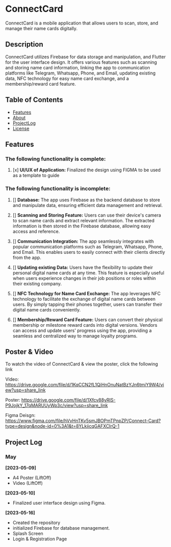 # ConnectCard

ConnectCard is a mobile application that allows users to scan, store, and manage their name cards digitally. 

## Description

ConnectCard utilizes Firebase for data storage and manipulation, and Flutter for the user interface design. It offers various features such as scanning and storing name card information, linking the app to communication platforms like Telegram, Whatsapp, Phone, and Email, updating existing data, NFC technology for easy name card exchange, and a membership/reward card feature.

## Table of Contents

- [Features](#features)
- [About](#Video+Poster)
- [ProjectLog](#projectlog)
- [License](#license)

## Features

### The following functionality is complete:

1. [x] **UI/UX of Application:** Finalized the design using FIGMA to be used as a template to guide

### The following functionality is incomplete:

1. [] **Database:** The app uses Firebase as the backend database to store and manipulate data, ensuring efficient data management and retrieval. 

2. [] **Scanning and Storing Feature:** Users can use their device's camera to scan name cards and extract relevant information. The extracted information is then stored in the Firebase database, allowing easy access and reference.

3. [] **Communication Integration:** The app seamlessly integrates with popular communication platforms such as Telegram, Whatsapp, Phone, and Email. This enables users to easily connect with their clients directly from the app.

4. [] **Updating existing Data:** Users have the flexibility to update their personal digital name cards at any time. This feature is especially useful when users experience changes in their job positions or roles within their existing company.

5. [] **NFC Technology for Name Card Exchange:** The app leverages NFC technology to facilitate the exchange of digital name cards between users. By simply tapping their phones together, users can transfer their digital name cards conveniently.

6. [] **Membership/Reward Card Feature:** Users can convert their physical membership or milestone reward cards into digital versions. Vendors can access and update users' progress using the app, providing a seamless and centralized way to manage loyalty programs.

## Poster & Video

To watch the video of ConnectCard & view the poster, click the following link

Video: https://drive.google.com/file/d/1KqCCN2fL1QiHnOnuNatBzYJn6tmiY9W4/view?usp=share_link

Poster: https://drive.google.com/file/d/1Xfcv88yRIS-P9JojkY_17qMARUUyWp3c/view?usp=share_link

Figma Deisgn: https://www.figma.com/file/hVvHnTKv5smJBOPmTPnpZP/Connect-Card?type=design&node-id=0%3A1&t=8YLkiicqGAFXCIrQ-1

## Project Log

### May
**[2023-05-09]** 
- A4 Poster (LiftOff)
- Video (LiftOff)

**[2023-05-10]** 
- Finalized user interface design using Figma.

**[2023-05-16]** 
- Created the repository
- initialized Firebase for database management.
- Splash Screen
- Login & Registration Page
